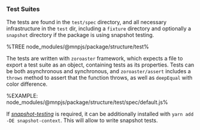 ### Test Suites

The tests are found in the `test/spec` directory, and all necessary infrastructure in the `test` dir, including a `fixture` directory and optionally a `snapshot` directory if the package is using snapshot testing.

%TREE node_modules/@mnpjs/package/structure/test%

The tests are written with `zoroaster` framework, which expects a file to export a test suite as an object, containing tests as its properties. Tests can be both asynchronous and synchronous, and `zoroaster/assert` includes a `throws` method to assert that the function throws, as well as `deepEqual` with color difference.

%EXAMPLE: node_modules/@mnpjs/package/structure/test/spec/default.js%

If [_snapshot-testing_](t) is required, it can be additionally installed with `yarn add -DE snapshot-context`. This will allow to write snapshot tests.
